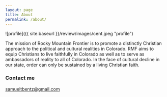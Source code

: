 ```yaml
---
layout: page
title: About
permalink: /about/
---
```


![profile]({{ site.baseurl }}/review/images/cent.jpeg "profile")

The mission of Rocky Mountain Frontier is to promote a distinctly Christian approach to the political and cultural realities in Colorado. RMF aims to equip Christians to live faithfully in Colorado as well as to serve as ambassadors of reality to all of Colorado. In the face of cultural decline in our state, order can only be sustained by a living Christian faith.

### Contact me

[samueltbentz@gmail.com](mailto:samueltbentz@gmail.com)
